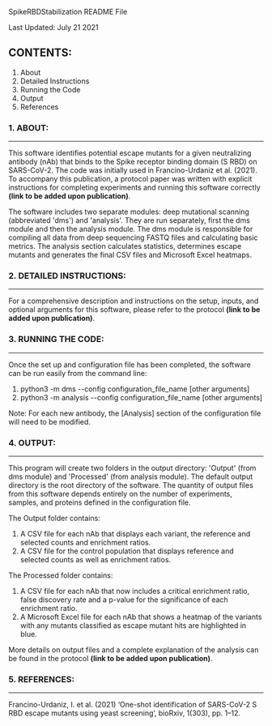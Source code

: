 SpikeRBDStabilization README File

Last Updated: July 21 2021

## CONTENTS: ##
1. About
2. Detailed Instructions
3. Running the Code
4. Output
5. References


### 1. ABOUT: ###
- - - -
This software identifies potential escape mutants for a given neutralizing antibody (nAb) that binds to the Spike receptor binding domain (S RBD) on SARS-CoV-2. The code was initially used in Francino-Urdaniz et al. (2021). To accompany this publication, a protocol paper was written with explicit instructions for completing experiments and running this software correctly **(link to be added upon publication)**.

The software includes two separate modules: deep mutational scanning (abbreviated 'dms') and 'analysis'. They are run separately, first the dms module and then the analysis module. The dms module is responsible for compiling all data from deep sequencing FASTQ files and calculating basic metrics. The analysis section calculates statistics, determines escape mutants and generates the final CSV files and Microsoft Excel heatmaps.


### 2. DETAILED INSTRUCTIONS: ###
- - - -
For a comprehensive description and instructions on the setup, inputs, and optional arguments for this software, please refer to the protocol **(link to be added upon publication)**.


### 3. RUNNING THE CODE: ###
- - - -
Once the set up and configuration file has been completed, the software can be run easily from the command line:
1. python3 -m dms --config configuration_file_name [other arguments]
2. python3 -m analysis --config configuration_file_name [other arguments]

Note: For each new antibody, the [Analysis] section of the configuration file will need to be modified.


### 4. OUTPUT: ###
- - - -
This program will create two folders in the output directory: 'Output' (from dms module) and 'Processed' (from analysis module). The default output directory is the root directory of the software. The quantity of output files from this software depends entirely on the number of experiments, samples, and proteins defined in the configuration file.

The Output folder contains:
1. A CSV file for each nAb that displays each variant, the reference and selected counts and enrichment ratios.
2. A CSV file for the control population that displays reference and selected counts as well as enrichment ratios.

The Processed folder contains:
1. A CSV file for each nAb that now includes a critical enrichment ratio, false discovery rate and a p-value for the significance of each enrichment ratio.
2. A Microsoft Excel file for each nAb that shows a heatmap of the variants with any mutants classified as escape mutant hits are highlighted in blue.

More details on output files and a complete explanation of the analysis can be found in the protocol **(link to be added upon publication)**.


### 5. REFERENCES: ###
- - - -
Francino-Urdaniz, I. et al. (2021) ‘One-shot identification of SARS-CoV-2 S RBD escape mutants using yeast screening’, bioRxiv, 1(303), pp. 1–12.
